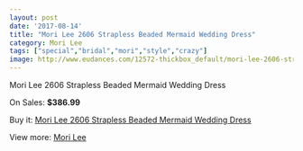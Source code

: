 ```yaml
---
layout: post
date: '2017-08-14'
title: "Mori Lee 2606 Strapless Beaded Mermaid Wedding Dress"
category: Mori Lee
tags: ["special","bridal","mori","style","crazy"]
image: http://www.eudances.com/12572-thickbox_default/mori-lee-2606-strapless-beaded-mermaid-wedding-dress.jpg
---
```

Mori Lee 2606 Strapless Beaded Mermaid Wedding Dress

On Sales: **$386.99**
<a href="https://www.eudances.com/en/mori-lee/3876-mori-lee-2606-strapless-beaded-mermaid-wedding-dress.html"><amp-img layout="responsive" width="600" height="600" src="//www.eudances.com/12572-thickbox_default/mori-lee-2606-strapless-beaded-mermaid-wedding-dress.jpg" alt="Mori Lee 2606 Strapless Beaded Mermaid Wedding Dress 0" /></a>
<a href="https://www.eudances.com/en/mori-lee/3876-mori-lee-2606-strapless-beaded-mermaid-wedding-dress.html"><amp-img layout="responsive" width="600" height="600" src="//www.eudances.com/12577-thickbox_default/mori-lee-2606-strapless-beaded-mermaid-wedding-dress.jpg" alt="Mori Lee 2606 Strapless Beaded Mermaid Wedding Dress 1" /></a>
<a href="https://www.eudances.com/en/mori-lee/3876-mori-lee-2606-strapless-beaded-mermaid-wedding-dress.html"><amp-img layout="responsive" width="600" height="600" src="//www.eudances.com/12576-thickbox_default/mori-lee-2606-strapless-beaded-mermaid-wedding-dress.jpg" alt="Mori Lee 2606 Strapless Beaded Mermaid Wedding Dress 2" /></a>
<a href="https://www.eudances.com/en/mori-lee/3876-mori-lee-2606-strapless-beaded-mermaid-wedding-dress.html"><amp-img layout="responsive" width="600" height="600" src="//www.eudances.com/12575-thickbox_default/mori-lee-2606-strapless-beaded-mermaid-wedding-dress.jpg" alt="Mori Lee 2606 Strapless Beaded Mermaid Wedding Dress 3" /></a>
<a href="https://www.eudances.com/en/mori-lee/3876-mori-lee-2606-strapless-beaded-mermaid-wedding-dress.html"><amp-img layout="responsive" width="600" height="600" src="//www.eudances.com/12574-thickbox_default/mori-lee-2606-strapless-beaded-mermaid-wedding-dress.jpg" alt="Mori Lee 2606 Strapless Beaded Mermaid Wedding Dress 4" /></a>
<a href="https://www.eudances.com/en/mori-lee/3876-mori-lee-2606-strapless-beaded-mermaid-wedding-dress.html"><amp-img layout="responsive" width="600" height="600" src="//www.eudances.com/12573-thickbox_default/mori-lee-2606-strapless-beaded-mermaid-wedding-dress.jpg" alt="Mori Lee 2606 Strapless Beaded Mermaid Wedding Dress 5" /></a>

Buy it: [Mori Lee 2606 Strapless Beaded Mermaid Wedding Dress](https://www.eudances.com/en/mori-lee/3876-mori-lee-2606-strapless-beaded-mermaid-wedding-dress.html "Mori Lee 2606 Strapless Beaded Mermaid Wedding Dress")

View more: [Mori Lee](https://www.eudances.com/en/9-mori-lee "Mori Lee")